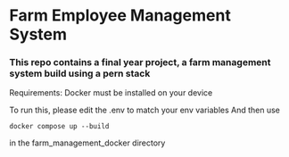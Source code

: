 # Farm Employee Management System
### This repo contains a final year project, a farm management system build using a pern stack

Requirements:
Docker must be installed on your device

To run this, please edit the .env to match your env variables
And then use 
```
docker compose up --build
```
in the farm_management_docker directory
